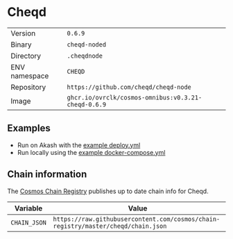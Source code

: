 # Cheqd

| | |
|---|---|
|Version|`0.6.9`|
|Binary|`cheqd-noded`|
|Directory|`.cheqdnode`|
|ENV namespace|`CHEQD`|
|Repository|`https://github.com/cheqd/cheqd-node`|
|Image|`ghcr.io/ovrclk/cosmos-omnibus:v0.3.21-cheqd-0.6.9`|

## Examples

- Run on Akash with the [example deploy.yml](./deploy.yml)
- Run locally using the [example docker-compose.yml](./docker-compose.yml)

## Chain information

The [Cosmos Chain Registry](https://github.com/cosmos/chain-registry) publishes up to date chain info for Cheqd.

|Variable|Value|
|---|---|
|`CHAIN_JSON`|`https://raw.githubusercontent.com/cosmos/chain-registry/master/cheqd/chain.json`|
